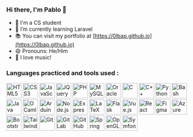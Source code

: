 ### Hi there, I'm Pablo 👋

- :cherry_blossom: I'm a CS student
- :seedling: I’m currently learning Laravel
- 📚 You can visit my portfolio at [https://0lbap.github.io](https://0lbap.github.io)
- :smile: Pronouns: He/Him
- :musical_keyboard: I love music!

### Languages practiced and tools used :

[<img src="https://cdn.jsdelivr.net/gh/devicons/devicon/icons/html5/html5-original.svg" width=40 alt="HTML5" />](#)
[<img src="https://cdn.jsdelivr.net/gh/devicons/devicon/icons/css3/css3-original.svg" width=40 alt="CSS3" />](#)
[<img src="https://cdn.jsdelivr.net/gh/devicons/devicon/icons/javascript/javascript-original.svg" width=40 alt="JavaScript" />](#)
[<img src="https://cdn.jsdelivr.net/gh/devicons/devicon/icons/jquery/jquery-original.svg" width=40 alt="JQuery" />](#)
[<img src="https://cdn.jsdelivr.net/gh/devicons/devicon/icons/php/php-original.svg" width=40 alt="PHP" />](#)
[<img src="https://cdn.jsdelivr.net/gh/devicons/devicon/icons/mysql/mysql-original.svg" width=40 alt="MySQL" />](#)
[<img src="https://cdn.jsdelivr.net/gh/devicons/devicon/icons/oracle/oracle-original.svg" width=40 alt="Oracle" />](#)
[<img src="https://cdn.jsdelivr.net/gh/devicons/devicon/icons/c/c-original.svg" width=40 alt="C" />](#)
[<img src="https://cdn.jsdelivr.net/gh/devicons/devicon/icons/cplusplus/cplusplus-original.svg" width=40 alt="C++" />](#)
[<img src="https://cdn.jsdelivr.net/gh/devicons/devicon/icons/python/python-original.svg" width=40 alt="Python" />](#)
[<img src="https://cdn.jsdelivr.net/gh/devicons/devicon/icons/bash/bash-original.svg" width=40 alt="Bash" />](#)
[<img src="https://cdn.jsdelivr.net/gh/devicons/devicon/icons/java/java-original.svg" width=40 alt="Java" />](#)
[<img src="https://cdn.jsdelivr.net/gh/devicons/devicon/icons/ocaml/ocaml-original.svg" width=40 alt="OCaml" />](#)
[<img src="https://cdn.jsdelivr.net/gh/devicons/devicon/icons/arduino/arduino-original.svg" width=40 alt="Arduino" />](#)
[<img src="https://cdn.jsdelivr.net/gh/devicons/devicon/icons/nodejs/nodejs-original.svg" width=40 alt="Node.js" />](#)
[<img src="https://cdn.jsdelivr.net/gh/devicons/devicon/icons/express/express-original.svg" width=40 alt="Express" />](#)
[<img src="https://cdn.jsdelivr.net/gh/devicons/devicon/icons/latex/latex-original.svg" width=40 alt="LaTeX" />](#)
[<img src="https://cdn.jsdelivr.net/gh/devicons/devicon/icons/flask/flask-original.svg" width=40 alt="Flask" />](#)
[<img src="https://cdn.jsdelivr.net/gh/devicons/devicon/icons/vuejs/vuejs-original.svg" width=40 alt="Vue.js" />](#)
[<img src="https://cdn.jsdelivr.net/gh/devicons/devicon/icons/react/react-original.svg" width=40 alt="React" />](#)
[<img src="https://cdn.jsdelivr.net/gh/devicons/devicon/icons/figma/figma-original.svg" width=40 alt="Figma" />](#)
[<img src="https://cdn.jsdelivr.net/gh/devicons/devicon/icons/azure/azure-original.svg" width=40 alt="Azure" />](#)
[<img src="https://cdn.jsdelivr.net/gh/devicons/devicon/icons/bootstrap/bootstrap-original.svg" width=40 alt="Bootstrap" />](#)
[<img src="https://cdn.jsdelivr.net/gh/devicons/devicon/icons/tailwindcss/tailwindcss-original.svg" width=40 alt="Tailwind CSS" />](#)
[<img src="https://cdn.jsdelivr.net/gh/devicons/devicon/icons/git/git-original.svg" width=40 alt="Git" />](#)
[<img src="https://cdn.jsdelivr.net/gh/devicons/devicon/icons/gitlab/gitlab-original.svg" width=40 alt="GitLab" />](#)
[<img src="https://cdn.jsdelivr.net/gh/devicons/devicon/icons/github/github-original.svg" width=40 alt="GitHub" />](#)
[<img src="https://cdn.jsdelivr.net/gh/devicons/devicon/icons/spring/spring-original.svg" width=40 alt="Spring" />](#)
[<img src="https://cdn.jsdelivr.net/gh/devicons/devicon/icons/opengl/opengl-plain.svg" width=40 alt="OpenGL" />](#)
[<img src="https://cdn.jsdelivr.net/gh/devicons/devicon@latest/icons/symfony/symfony-original.svg" width=40 alt="Symfony" />](#)

